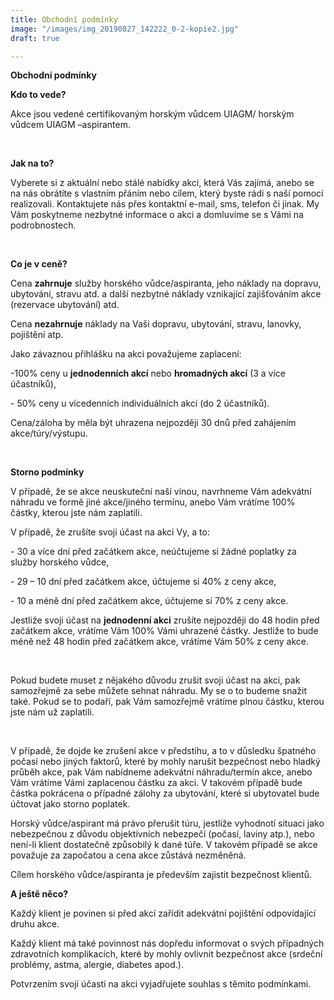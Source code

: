 ```yaml
---
title: Obchodní podmínky
image: "/images/img_20190827_142222_0-2-kopie2.jpg"
draft: true

---
```

**Obchodní podmínky**

**Kdo to vede?**

Akce jsou vedené certifikovaným horským vůdcem UIAGM/ horským vůdcem UIAGM –aspirantem.

&nbsp;

**Jak na to?**

Vyberete si z aktuální nebo stálé nabídky akci, která Vás zajímá, anebo se na nás obrátíte s vlastním přáním nebo cílem, který byste rádi s naší pomocí realizovali. Kontaktujete nás přes kontaktní e-mail, sms, telefon či jinak. My Vám poskytneme nezbytné informace o akci a domluvíme se s Vámi na podrobnostech.

&nbsp;

**Co je v ceně?**

Cena **zahrnuje** služby horského vůdce/aspiranta, jeho náklady na dopravu, ubytování, stravu atd. a další nezbytné náklady vznikající zajišťováním akce (rezervace ubytování) atd.

Cena **nezahrnuje** náklady na Vaši dopravu, ubytování, stravu, lanovky, pojištění atp.

Jako závaznou přihlášku na akci považujeme zaplacení:

\-100% ceny u **jednodenních akcí** nebo **hromadných akcí** (3 a více účastníků),

\- 50% ceny u vícedenních individuálních akcí (do 2 účastníků).

Cena/záloha by měla být uhrazena nejpozději 30 dnů před zahájením akce/túry/výstupu.

&nbsp;

**Storno podmínky**

V případě, že se akce neuskuteční naší vinou, navrhneme Vám adekvátní náhradu ve formě jiné akce/jiného termínu, anebo Vám vrátíme 100% částky, kterou jste nám zaplatili.

V případě, že zrušíte svoji účast na akci Vy, a to:

\- 30 a více dní před začátkem akce, neúčtujeme si žádné poplatky za služby horského vůdce,

\- 29 – 10 dní před začátkem akce, účtujeme si 40% z ceny akce,

\- 10 a méně dní před začátkem akce, účtujeme si 70% z ceny akce.

Jestliže svoji účast na **jednodenní akci** zrušíte nejpozději do 48 hodin před začátkem akce, vrátíme Vám 100% Vámi uhrazené částky. Jestliže to bude méně než 48 hodin před začátkem akce, vrátíme Vám 50% z ceny akce.

&nbsp;

Pokud budete muset z nějakého důvodu zrušit svoji účast na akci, pak samozřejmě za sebe můžete sehnat náhradu. My se o to budeme snažit také. Pokud se to podaří, pak Vám samozřejmě vrátíme plnou částku, kterou jste nám už zaplatili.

&nbsp;

V případě, že dojde ke zrušení akce v předstihu, a to v důsledku špatného počasí nebo jiných faktorů, které by mohly narušit bezpečnost nebo hladký průběh akce, pak Vám nabídneme adekvátní náhradu/termín akce, anebo Vám vrátíme Vámi zaplacenou částku za akci. V takovém případě bude částka pokrácena o případné zálohy za ubytování, které si ubytovatel bude účtovat jako storno poplatek.

Horský vůdce/aspirant má právo přerušit túru, jestliže vyhodnotí situaci jako nebezpečnou z důvodu objektivních nebezpečí (počasí, laviny atp.), nebo není-li klient dostatečně způsobilý k dané túře. V takovém případě se akce považuje za započatou a cena akce zůstává nezměněná.

Cílem horského vůdce/aspiranta je především zajistit bezpečnost klientů.

**A ještě něco?**

Každý klient je povinen si před akcí zařídit adekvátní pojištění odpovídající druhu akce.

Každý klient má také povinnost nás dopředu informovat o svých případných zdravotních komplikacích, které by mohly ovlivnit bezpečnost akce (srdeční problémy, astma, alergie, diabetes apod.).

Potvrzením svojí účasti na akci vyjadřujete souhlas s těmito podmínkami.
